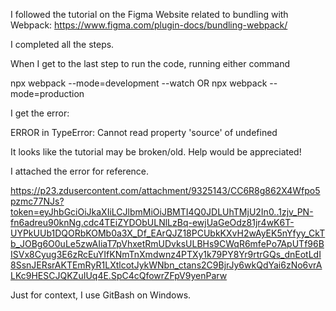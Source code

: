 I followed the tutorial on the Figma Website related to bundling with Webpack:
https://www.figma.com/plugin-docs/bundling-webpack/

I completed all the steps.

When I get to the last step to run the code, running either command

npx webpack --mode=development --watch
OR
npx webpack --mode=production

I get the error:

ERROR in TypeError: Cannot read property 'source' of undefined

It looks like the tutorial may be broken/old. Help would be appreciated!

I attached the error for reference.

https://p23.zdusercontent.com/attachment/9325143/CC6R8g862X4Wfpo5pzmc77NJs?token=eyJhbGciOiJkaXIiLCJlbmMiOiJBMTI4Q0JDLUhTMjU2In0..1zjv_PN-fn6adreu90knNg.cdc4TEiZYDObULNlLzBq-ewjUaGeOdz81jr4wK6T-UYPkUUb1DQORbKOMb0a3X_Df_EArQJZ18PCUbkKXvH2wAyEK5nYfyy_CkTb_JOBg6O0uLe5zwAIiaT7pVhxetRmUDvksULBHs9CWqR6mfePo7ApUTf96BISVx8Cyug3E6zRcEuYIfKNmTnXmdwnz4PTXy1k79PY8Yr9rtrGQs_dnEotLdI8SsnJERsrAKTEmRyR1LXtlcotJykWNbn_ctans2C9BjrJy6wkQdYai6zNo6vrALKc9HESCJQKZuIUq4E.SpC4cQfowrZFpV9yenParw

Just for context, I use GitBash on Windows.